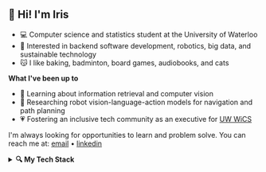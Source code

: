 ## 🌷 Hi! I'm Iris
- 💻 Computer science and statistics student at the University of Waterloo
- 💭 Interested in backend software development, robotics, big data, and sustainable technology
- 😽 I like baking, badminton, board games, audiobooks, and cats

**What I've been up to**
- 🌱 Learning about information retrieval and computer vision
- 🔬 Researching robot vision-language-action models for navigation and path planning
- 💗 Fostering an inclusive tech community as an executive for [UW WiCS](https://wics.uwaterloo.ca/)

I'm always looking for opportunities to learn and problem solve. You can reach me at: [email](mailto:i3mo@uwaterloo.ca) • [linkedin](https://www.linkedin.com/in/iris-zq-mo/)

<details>
  <summary><strong>🔍 My Tech Stack</strong></summary>

  * **languages:** java, c++, c, python, go (golang), typesript, javascript, r, html, css, sql

  * **libraries/frameworks:** spring boot, react, react native, angular, next.js, node.js, flask, pytorch, sklearn, pandas, matplotlib, seaborn

  * **development tools:** docker, git, jenkins, linux, mongodb, postgresql, figma, rabbitmq, redis, google cloud, aws (ec2, aws), postman
</details>
